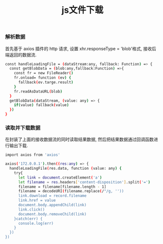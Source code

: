 ﻿---
title: "js文件下载"
tags:
  - Articles
---

### 解析数据

首先基于 axios 插件的 http 请求, 设置 xhr.responseType = 'blob'格式, 接收后端返回的数据流.

```bash
const handleLoadingFile = (dataStream:any, fallback: Function) => {
  const getBlobData = (blob:any,fallback:Function) =>{
    const fr = new FileReader()
    fr.onload= function (ev) {
      fallback(ev.targe.result)
    }
    fr.readAsDataURL(blob)
  }
  getBlobData(dataStream, (value: any) => {
    if(value) fallback(value)
  })
}
```

### 读取并下载数据

在封装了上面的接收数据流的同时读取结果数据, 然后把结果数据通过回调函数进行输出下载.

```bash
import axios from 'axios'

axios('172.0.0.1').then((res:any) => {
  handleLoadingFile(res.data, function (value: any) {
    try{
      let link = document.createElement('a')
      let filename = res.headers['content-disposition'].split('=')
      filename = filename[filename.length - 1]
      filename = decodeURI(filename.replace(/"/g, ''))
      link.download = record.filename
      link.href = value
      document.body.appendChild(link)
      link.click()
      document.body.removeChild(link)
    }catch(err) {
      console.log(err)
    }
  })
})
```

